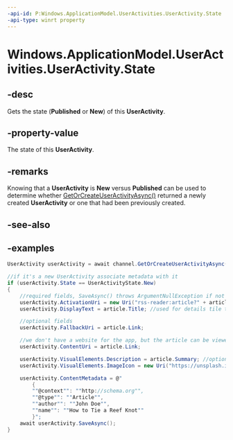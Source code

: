 ```yaml
---
-api-id: P:Windows.ApplicationModel.UserActivities.UserActivity.State
-api-type: winrt property
---
```


<!-- Property syntax.
public UserActivityState State { get; }
-->

# Windows.ApplicationModel.UserActivities.UserActivity.State

## -desc

Gets the state (**Published** or **New**) of this **UserActivity**.

## -property-value

The state of this **UserActivity**.

## -remarks

Knowing that a **UserActivity** is **New** versus **Published** can be used to determine whether [GetOrCreateUserActivityAsync()](useractivitychannel_getorcreateuseractivityasync_1786538190.md) returned a newly created **UserActivity** or one that had been previously created.

## -see-also

## -examples

```cs
UserActivity userActivity = await channel.GetOrCreateUserActivityAsync(activityId, new HostName("contoso.com"));

//if it's a new UserActivity associate metadata with it
if (userActivity.State == UserActivityState.New)
{
    //required fields, SaveAsync() throws ArgumentNullException if not set
    userActivity.ActivationUri = new Uri("rss-reader:article?" + article.Link);
    userActivity.DisplayText = article.Title; //used for details tile text

    //optional fields
    userActivity.FallbackUri = article.Link;

    //we don't have a website for the app, but the article can be viewed in a browser
    userActivity.ContentUri = article.Link;

    userActivity.VisualElements.Description = article.Summary; //optional
    userActivity.VisualElements.ImageIcon = new Uri("https://unsplash.it/360/202?image=883"); //optional must be a remote source

    userActivity.ContentMetadata = @"
        {
        ""@context"": ""http://schema.org"",
        ""@type"": ""Article"",
        ""author"": ""John Doe"",
        ""name"": ""How to Tie a Reef Knot""
        }";
    await userActivity.SaveAsync();
}

```
